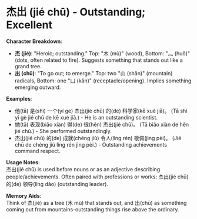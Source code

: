 # **杰出 (jié chū) - Outstanding; Excellent**

**Character Breakdown**:  
- **杰 (jié)**: "Heroic; outstanding." Top: "木 (mù)" (wood), Bottom: "灬 (huǒ)" (dots, often related to fire). Suggests something that stands out like a grand tree.  
- **出 (chū)**: "To go out; to emerge." Top: two "山 (shān)" (mountain) radicals, Bottom: one "凵 (kǎn)" (receptacle/opening). Implies something emerging outward.

**Examples**:  
- 他(tā) 是(shì) 一个(yí ge) 杰出(jié chū) 的(de) 科学家(kē xué jiā)。 (Tā shì yī gè jié chū de kē xué jiā.) - He is an outstanding scientist.  
- 她(tā) 表现(biǎo xiàn) 得(de) 很(hěn) 杰出(jié chū)。 (Tā biǎo xiàn de hěn jié chū.) - She performed outstandingly.  
- 杰出(jié chū) 的(de) 成就(chéng jiù) 令人(lìng rén) 敬佩(jìng pèi)。 (Jié chū de chéng jiù lìng rén jìng pèi.) - Outstanding achievements command respect.

**Usage Notes**:  
杰出(jié chū) is used before nouns or as an adjective describing people/achievements. Often paired with professions or works: 杰出(jié chū) 的(de) 领导(lǐng dǎo) (outstanding leader).

**Memory Aids**:  
Think of 杰(jié) as a tree (木 mù) that stands out, and 出(chū) as something coming out from mountains-outstanding things rise above the ordinary.